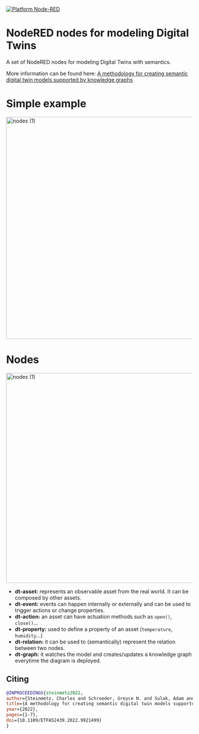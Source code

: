 [![Platform Node-RED](http://b.repl.ca/v1/Platform-Node--RED-red.png)](https://flows.nodered.org/node/@digitaltwins/node-red-contrib-digital-twin)

# NodeRED nodes for modeling Digital Twins

A set of NodeRED nodes for modeling Digital Twins with semantics.

More information can be found here: [A methodology for creating semantic digital twin models supported by knowledge graphs](https://ieeexplore.ieee.org/document/9921499)


# Simple example
<img width="600" alt="nodes (1)" src="https://user-images.githubusercontent.com/3587083/188316228-9d59f0d5-caf5-4d2f-ac2a-54978500c380.png"> 



# Nodes
<img width="568" alt="nodes (1)" src="https://user-images.githubusercontent.com/3587083/186910297-93557df9-84fe-4acc-8540-dfb9214688f8.png">

- **dt-asset:** represents an observable asset from the real world. It can be composed by other assets.
- **dt-event:** events can happen internally or externally and can be used to trigger actions or change properties.
- **dt-action:** an asset can have actuation methods such as ``open()``, ``close()``...
- **dt-property:** used to define a property of an asset (``temperature``, ``humidity``...)
- **dt-relation:** it can be used to (semantically) represent the relation between two nodes.
- **dt-graph:** it watches the model and creates/updates a knowledge graph everytime the diagram is deployed.
##


## Citing
``` bibtex
@INPROCEEDINGS{steinmetz2022,  
author={Steinmetz, Charles and Schroeder, Greyce N. and Sulak, Adam and Tuna, Kaan and Binotto, Alecio and Rettberg, Achim and Pereira, Carlos Eduardo},  booktitle={2022 IEEE 27th International Conference on Emerging Technologies and Factory Automation (ETFA)},   
title={A methodology for creating semantic digital twin models supported by knowledge graphs},   
year={2022},
pages={1-7},  
doi={10.1109/ETFA52439.2022.9921499}
}
```
